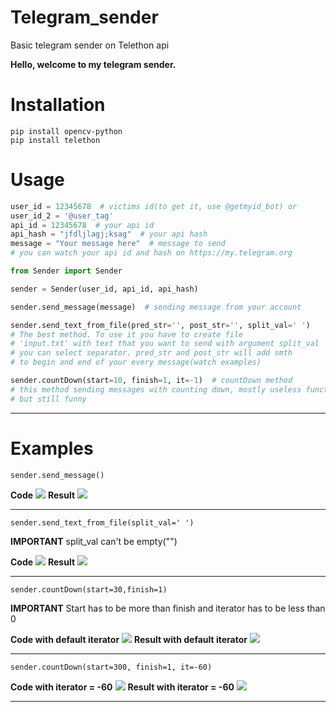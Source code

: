 # Telegram_sender

Basic telegram sender on Telethon api

**Hello, welcome to my telegram sender.**

# Installation

```shell
pip install opencv-python
pip install telethon
```

# Usage

```python
user_id = 12345678  # victims id(to get it, use @getmyid_bot) or
user_id_2 = '@user_tag'
api_id = 12345678  # your api id
api_hash = "jfdljlagj;ksag"  # your api hash
message = "Your message here"  # message to send
# you can watch your api id and hash on https://my.telegram.org

from Sender import Sender

sender = Sender(user_id, api_id, api_hash)

sender.send_message(message)  # sending message from your account

sender.send_text_from_file(pred_str='', post_str='', split_val=' ')
# The best method. To use it you have to create file 
# 'input.txt' with text that you want to send with argument split_val
# you can select separator. pred_str and post_str will add smth
# to begin and end of your every message(watch examples)

sender.countDown(start=10, finish=1, it=-1)  # countDown method
# this method sending messages with counting down, mostly useless function,
# but still funny
```

<hr>

# Examples

`sender.send_message()`

**Code**
![](https://github.com/TemiusIII/Telegram_spammer/tree/main/readme%20files/send_message_code.png)
**Result**
![](https://github.com/TemiusIII/Telegram_spammer/tree/main/readme%20files/send_message_result.png)
<hr>

`sender.send_text_from_file(split_val=' ')`

**IMPORTANT** split_val can't be empty("")

**Code**
![](https://github.com/TemiusIII/Telegram_spammer/tree/main/readme%20files/from_file_code.png)
**Result**
![](https://github.com/TemiusIII/Telegram_spammer/tree/main/readme%20files/from_file_result.png)
<hr>

`sender.countDown(start=30,finish=1)`

**IMPORTANT**
Start has to be more than finish and iterator has to be less than 0

**Code with default iterator**
![](https://github.com/TemiusIII/Telegram_spammer/tree/main/readme%20files/countDown_it-1_code.png)
**Result with default iterator**
![](https://github.com/TemiusIII/Telegram_spammer/tree/main/readme%20files/countDown_it-1_result.png)
<hr>

`sender.countDown(start=300, finish=1, it=-60)`

**Code with iterator = -60**
![](https://github.com/TemiusIII/Telegram_spammer/tree/main/readme%20files/countDown_it-60_code.png)
**Result with iterator = -60**
![](https://github.com/TemiusIII/Telegram_spammer/tree/main/readme%20files/countDown_it-60_result.png)
<hr>



